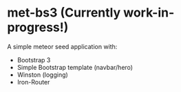 met-bs3 (Currently work-in-progress!)
=======

A simple meteor seed application with:  

 * Bootstrap 3
 * Simple Bootstrap template (navbar/hero)
 * Winston (logging)
 * Iron-Router
